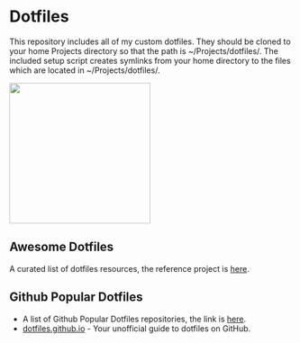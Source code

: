 # Dotfiles

This repository includes all of my custom dotfiles. They should be cloned to your home Projects directory so that the path is ~/Projects/dotfiles/. The included setup script creates symlinks from your home directory to the files which are located in ~/Projects/dotfiles/.

<img
src="https://cdn-images-1.medium.com/max/800/1*ayVl2ie6CS0Flqr8TxoYgQ.png"
width="250">

## Awesome Dotfiles
A curated list of dotfiles resources, the reference project is
[here](https://github.com/webpro/awesome-dotfiles).

## Github Popular Dotfiles
- A list of Github Popular Dotfiles repositories, the link is
[here](https://github.com/search?q=topic%3Adotfiles&type=Repositories).
- [dotfiles.github.io](http://dotfiles.github.io) - Your unofficial
  guide to dotfiles on GitHub.
